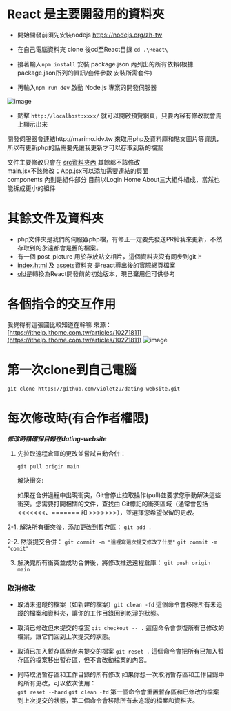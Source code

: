 # React 是主要開發用的資料夾
- 開始開發前須先安裝nodejs https://nodejs.org/zh-tw  

- 在自己電腦資料夾 clone 後cd至React目錄 `cd .\React\`

- 接著輸入`npm install` 安裝 package.json 內列出的所有依賴(根據 package.json所列的資訊/套件參數 安裝所需套件)

- 再輸入`npm run dev` 啟動 Node.js 專案的開發伺服器

![image](https://github.com/user-attachments/assets/82c94567-6101-48b7-bc3f-3f7fd739ef0b)

- 點擊 `http://localhost:xxxx/` 就可以開啟預覽網頁，只要內容有修改就會馬上顯示出來

開發伺服器會連結http://marimo.idv.tw 來取用php及資料庫和貼文圖片等資訊，所以有更新php的話需要先讓我更新才可以存取到新的檔案  

文件主要修改只會在 [src資料夾內](https://github.com/violetzu/dating-website/tree/main/React/src) 其餘都不該修改  
main.jsx不該修改；App.jsx可以添加需要連結的頁面  
components 內則是組件部分 目前以Login Home About三大組件組成，當然也能拆成更小的組件



# 其餘文件及資料夾
- php文件夾是我們的伺服器php檔，有修正一定要先發送PR給我來更新，不然存取到的永遠都會是舊的檔案。  
- 有一個 post_picture 用於存放貼文相片，這個資料夾沒有同步到git上  
- [index.html](https://github.com/violetzu/dating-website/tree/main/index.html) 及 [assets資料夾](https://github.com/violetzu/dating-website/tree/main/assets) 是react導出後的實際網頁檔案  
- [old](https://github.com/violetzu/dating-website/tree/main/old/)是轉換為React開發前的初始版本，現已棄用但可供參考

# 各個指令的交互作用
我覺得有這張圖比較知道在幹嘛 來源：[https://ithelp.ithome.com.tw/articles/10271811](https://ithelp.ithome.com.tw/articles/10271811)
![image](https://github.com/user-attachments/assets/d88b1720-4b37-47c2-a8c7-9ee156b5c80a)

# 第一次clone到自己電腦
`git clone https://github.com/violetzu/dating-website.git`

# 每次修改時(有合作者權限)
***修改時請確保目錄在dating-website***

1. 先拉取遠程倉庫的更改並嘗試自動合併：

   `git pull origin main`

   解決衝突:
   
   如果在合併過程中出現衝突，Git會停止拉取操作(pull)並要求您手動解決這些衝突。您需要打開相關的文件，查找由 Git標記的衝突區域（通常會包括 <<<<<<<、======= 和 >>>>>>>），並選擇您希望保留的更改。

2-1. 解決所有衝突後，添加更改到暫存區：
   `git add .`

2-2. 然後提交合併：
   `git commit -m "這裡寫這次提交修改了什麼"` `git commit -m "comit"` 

3. 解決完所有衝突並成功合併後，將修改推送遠程倉庫：
   `git push origin main`
   
### 取消修改
- 取消未追蹤的檔案（如新建的檔案）`git clean -fd` 這個命令會移除所有未追蹤的檔案和資料夾，讓你的工作目錄回到乾淨的狀態。


- 取消已修改但未提交的檔案 `git checkout -- .` 這個命令會恢復所有已修改的檔案，讓它們回到上次提交的狀態。


- 取消已加入暫存區但尚未提交的檔案 `git reset .` 這個命令會把所有已加入暫存區的檔案移出暫存區，但不會改動檔案的內容。

- 同時取消暫存區和工作目錄的所有修改 如果你想一次取消暫存區和工作目錄中的所有更改，可以依次使用：  
      `git reset --hard` `git clean -fd` 第一個命令會重置暫存區和已修改的檔案到上次提交的狀態，第二個命令會移除所有未追蹤的檔案和資料夾。








